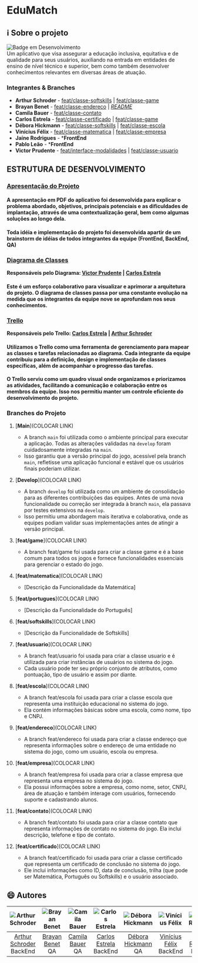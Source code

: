 # EduMatch

## :information_source: Sobre o projeto
![Badge em Desenvolvimento](http://img.shields.io/static/v1?label=STATUS&message=Em%20Andamento&color=red&style=for-the-badge)<br>
Um aplicativo que visa assegurar a educação inclusiva, equitativa e de qualidade para seus usuários, auxiliando na entrada em entidades de ensino de nível técnico e superior, bem como também desenvolver conhecimentos relevantes em diversas áreas de atuação.
### Integrantes & Branches
- **Arthur Schroder** - [feat/classe-softskills]() | [feat/classe-game]() 
- **Brayan Benet** - [feat/classe-endereco](https://github.com/VictorPrudente/vs13-squad9-EduMatch/tree/feature/classe-endereco) | [*README*](https://github.com/VictorPrudente/vs13-squad9-EduMatch/tree/README)
- **Camila Bauer** - [feat/classe-contato]() 
- **Carlos Estrela** - [feat/classe-certificado]() | [feat/classe-game]()
- **Débora Hickmann** - [feat/classe-softskills]() | [feat/classe-escola]()
- **Vinícius Félix** - [feat/classe-matematica]() | [feat/classe-empresa]()
- **Jaíne Rodrigues** - ***FrontEnd**
- **Pablo Leão** - ***FrontEnd**
- **Victor Prudente** - [feat/interface-modalidades]() | [feat/classe-usuario]()

## ESTRUTURA DE DESENVOLVIMENTO
### [Apresentação do Projeto](https://github.com/VictorPrudente/vs13-squad9-EduMatch/blob/main/ApresentacaoPDF/EduTech%20-%20Vem%20Ser.pdf)
#### A apresentação em PDF do aplicativo foi desenvolvida para explicar o problema abordado, objetivos, principais potenciais e as dificuldades de implantação, através de uma contextualização geral, bem como algumas soluções ao longo dela.
#### Toda idéia e implementação do projeto foi desenvolvida apartir de um brainstorm de idéias de todos integrantes da equipe (FrontEnd, BackEnd, QA)

### [Diagrama de Classes](https://lucid.app/lucidchart/dd95fb56-046f-432b-961e-838688c5f0ae/edit?viewport_loc=-419%2C-1184%2C3126%2C1495%2C0_0&invitationId=inv_65c61243-3a73-4968-b7b7-2a581f1a69a0)
**Responsáveis pelo Diagrama: [Victor Prudente](https://github.com/VictorPrudente) | [Carlos Estrela](https://github.com/carlosalbertoestrela)**

#### Este é um esforço colaborativo para visualizar e aprimorar a arquitetura do projeto. O diagrama de classes passa por uma constante evolução na medida que os integrantes da equipe nove se aprofundam nos seus conhecimentos. 

### [Trello](https://trello.com/b/okeu5gWa/educamatch)
**Responsáveis pelo Trello: [Carlos Estrela](https://github.com/carlosalbertoestrela) | [Arthur Schroder](https://github.com/ArthurSchroder)**

#### Utilizamos o Trello como uma ferramenta de gerenciamento para mapear as classes e tarefas relacionadas ao diagrama. Cada integrante da equipe contribuiu para a definição, design e implementação de classes específicas, além de acompanhar o progresso das tarefas.
#### O Trello serviu como um quadro visual onde organizamos e priorizamos as atividades, facilitando a comunicação e colaboração entre os membros da equipe. Isso nos permitiu manter um controle eficiente do desenvolvimento do projeto.

### Branches do Projeto
1. [**Main**](COLOCAR LINK)
    - A branch `main` foi utilizada como o ambiente principal para executar a aplicação. Todas as alterações validadas na `develop` foram cuidadosamente integradas na `main`.
    - Isso garantiu que a versão principal do jogo, acessível pela branch `main`, refletisse uma aplicação funcional e estável que os usuários finais poderiam utilizar.

2. [**Develop**](COLOCAR LINK)
    - A branch `develop` foi utilizada como um ambiente de consolidação para as diferentes contribuições das equipes. Antes de uma nova funcionalidade ou correção ser integrada à branch `main`, ela passava por testes extensivos na `develop`.
    - Isso permitiu uma abordagem mais iterativa e colaborativa, onde as equipes podiam validar suas implementações antes de atingir a versão principal.

3. [**feat/game**](COLOCAR LINK)
    - A branch feat/game foi usada para criar a classe game e é a base comum para todos os jogos e fornece funcionalidades essenciais para gerenciar o estado do jogo.

4. [**feat/matematica**](COLOCAR LINK)
    - [Descrição da Funcionalidade da Matemática]

5. [**feat/portugues**](COLOCAR LINK)
    - [Descrição da Funcionalidade do Português]

6. [**feat/softskills**](COLOCAR LINK)
    - [Descrição da Funcionalidade de Softskills]

7. [**feat/usuario**](COLOCAR LINK)
    - A branch feat/usuario foi usada para criar a classe usuario e é utilizada para criar instâncias de usuários no sistema do jogo.
    - Cada usuário pode ter seu próprio conjunto de atributos, como pontuação, tipo de usuário e assim por diante.

8. [**feat/escola**](COLOCAR LINK)
    - A branch feat/escola foi usada para criar a classe escola que representa uma instituição educacional no sistema do jogo.
    - Ela contém informações básicas sobre uma escola, como nome, tipo e CNPJ.

9. [**feat/endereco**](COLOCAR LINK)
    - A branch feat/endereco foi usada para criar a classe endereço que representa informações sobre o endereço de uma entidade no sistema do jogo, como um usuário, escola ou empresa.

10. [**feat/empresa**](COLOCAR LINK)
    - A branch feat/empresa foi usada para criar a classe empresa que representa uma empresa no sistema do jogo.
    - Ela possui informações sobre a empresa, como nome, setor, CNPJ, área de atuação e também interage com usuários, fornecendo suporte e cadastrando alunos.

11. [**feat/contato**](COLOCAR LINK)
    - A branch feat/contato foi usada para criar a classe contato que representa informações de contato no sistema do jogo. Ela inclui descrição, telefone e tipo de contato.

12. [**feat/certificado**](COLOCAR LINK)
    - A branch feat/certificado foi usada para criar a classe certificado que representa um certificado de conclusão no sistema do jogo.
    - Ele inclui informações como ID, data de conclusão, trilha (que pode ser Matemática, Português ou Softskills) e o usuário associado.

## :smile: Autores

| ![Arthur Schroder](https://media.licdn.com/dms/image/D4E03AQE-LrTH9UVR6w/profile-displayphoto-shrink_800_800/0/1692737537511?e=1709769600&v=beta&t=998PBs6Ht2ZAV3FoUq2C06cbVV-hnFYer_ZlFE9qLcI) | ![Brayan Benet](https://avatars.githubusercontent.com/u/63371569?v=4) | ![Camila Bauer](https://avatars.githubusercontent.com/u/112354608?v=4) | ![Carlos Estrela](https://avatars.githubusercontent.com/u/69488591?v=4) | ![Débora Hickmann](https://avatars.githubusercontent.com/u/101061552?v=4) | ![Vinícius Félix](https://avatars.githubusercontent.com/u/133911179?v=4) | ![Jaíne Rodrigues](https://avatars.githubusercontent.com/u/93234113?v=4) | ![Pablo Leão](https://media.licdn.com/dms/image/C5603AQHoRy_hhnD87A/profile-displayphoto-shrink_800_800/0/1621551129575?e=1709769600&v=beta&t=pYTRXe20pjxbK1lxOpIWPlF6kzMK-juDxLgBWQES468) | ![Victor Prudente](https://avatars.githubusercontent.com/u/143949574?v=4) |
| :---: | :---: | :---: | :---: | :---: | :---: | :---: | :---: | :---: |
| [Arthur Schroder](https://github.com/ArthurSchroder) <br> BackEnd | [Brayan Benet](https://github.com/brayanbenet) <br> QA | [Camila Bauer](https://github.com/CamilaBauer) <br> QA | [Carlos Estrela](https://github.com/carlosalbertoestrela) <br> BackEnd | [Débora Hickmann](https://github.com/Deboraaahickmann) <br> QA | [Vinícius Félix](https://github.com/galego-vinicius) <br> BackEnd | [Jaíne Rodrigues](https://github.com/jaineRodrigues) <br> FrontEnd | [Pablo Leão](https://github.com/pablo-leao) <br> FrontEnd | [Victor Prudente](https://github.com/VictorPrudente) <br> BackEnd |

